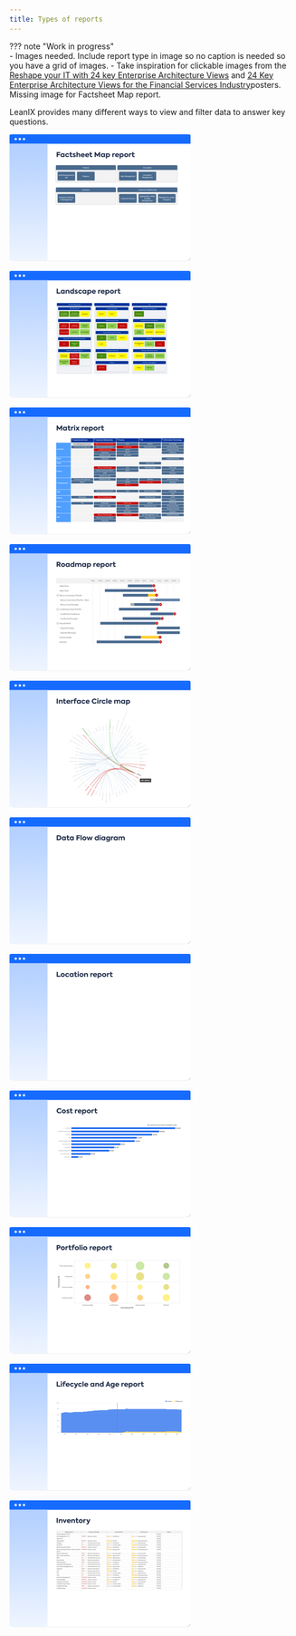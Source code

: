 ```yaml
---
title: Types of reports
---
```


??? note "Work in progress"  
    - Images needed. Include report type in image so no caption is needed so you have a grid of images.
    - Take inspiration for clickable images from the [Reshape your IT with 24 key Enterprise Architecture Views](https://www.leanix.net/en/download/reshape-your-it-with-24-key-enterprise-architecture-viewpoints) and [24 Key Enterprise Architecture Views for the Financial Services Industry](https://www.leanix.net/en/download/24-enterprise-architecture-views-financial-services)posters. Missing image for Factsheet Map report.

LeanIX provides many different ways to view and filter data to answer key questions. 

<!--
<a href="metrics/index.md" title="Portfolio report"><img src="https://www.leanix.net/hubfs/2019%20LX%20Website/General/Illu/bubblechart-8-Col-XL.svg" alt="Portfolio report" width="320"></a> 
<a href="landscape/index.md" title="Landscape report"><img src="https://www.leanix.net/hubfs/landscape-functionalfit-8-Col-XL.svg" alt="Landscape report" width="320"></a> 
<a href="interface/index.md" title="Interface Circle map report"><img src="https://www.leanix.net/hubfs/2019%20LX%20Website/General/Illu/ia-interface-circle-8-Col-XL.svg" alt="Landscape report" width="320"></a>
<a href="location/index.md" title="Location report"><img src="https://www.leanix.net/hubfs/2019%20LX%20Website/General/Illu/ia-countrymap-8-Col-XL.svg" alt="Location report"  width="320"></a>
<a href="interface/index.md" title="Data Flow diagram"><img src="https://www.leanix.net/hubfs/2019-LX-Website/Product/UC%20-%20IntArch/ia-information-flow-8-Col-XL.svg" alt="Landscape report" width="320"></a>
<a href="interface/index.md" title="Inventory report"><img src="https://www.leanix.net/hubfs/2019-LX-Website/Product/UC%20-%20IntArch/ia-customer-data-8-Col-XL.svg" alt="Landscape report" width="320"></a>
-->

<!-- Grid of report images -->

[![Factsheet Map](../assets/images/factsheet-map-thumbnail.png)][factsheet-map]
<!--
*Factsheet Map report*
-->

[![Landscape](../assets/images/landscape-thumbnail.png)][landscape]
<!--
*Landscape report*
-->

[![Matrix](../assets/images/matrix-thumbnail.png)][matrix]
<!--
*Matrix report*
-->

[![Roadmap](../assets/images/roadmap-thumbnail.png)][roadmap]
<!--
*Roadmap report*
-->

[![Interface](../assets/images/interface-circle-map-thumbnail.png)][interface]
<!--
*Interface report*
-->

[![Data Flow](../assets/images/data-flow-thumbnail.png)][interface]
<!--
*Data Flow diagrams*
-->

[![Location](../assets/images/location-thumbnail.png)][location]
<!--
*Location report*
-->

[![Cost](../assets/images/cost-thumbnail.png)][cost]
<!--
*Cost report*
-->

[![Metrics](../assets/images/portfolio-thumbnail.png)][metrics]
<!--
*Portfolio reports*
-->

[![Metrics](../assets/images/lifecycle-age-thumbnail.png)][metrics]
<!--
*Lifecycle and Age reports*
-->

[![Inventory](../assets/images/inventory-thumbnail.png)][inventory]
<!--
*Inventory reports*
-->

<!-- links -->
[factsheet-map]: factsheet-map/index.md "Factsheet Map reports"
[landscape]: landscape/index.md "Landscape reports"
[matrix]: matrix/index.md "Matrix reports"
[roadmap]: roadmap/index.md "Roadmap reports"
[location]: location/index.md "Location reports"
[interface]: interface/index.md "Interface reports"
[cost]: cost/index.md "Cost reports"
[metrics]: metrics/lifecycle-and-age-report.md "Metrics reports"
[portfolio]: metrics/index.md "Portfolio reports"
[inventory]: inventory/index.md "Inventory report"
